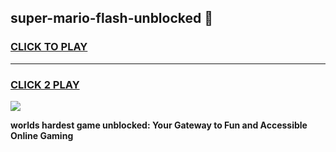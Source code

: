 
## super-mario-flash-unblocked 👋
<h3>
<a href="https://premium.freeplayer.one?title=super-mario-flash-unblocked&ref=14F">CLICK TO PLAY</a></h3>
<hr>

<h3>
<a href="https://premium.freeplayer.one?title=super-mario-flash-unblocked&ref=14F">CLICK 2 PLAY</a>
  
</h3>

<a href="https://premium.freeplayer.one?title=super-mario-flash-unblocked&ref=12F/"><img src="https://clearcache.store/games.png"></a>


**worlds hardest game unblocked: Your Gateway to Fun and Accessible Online Gaming**
